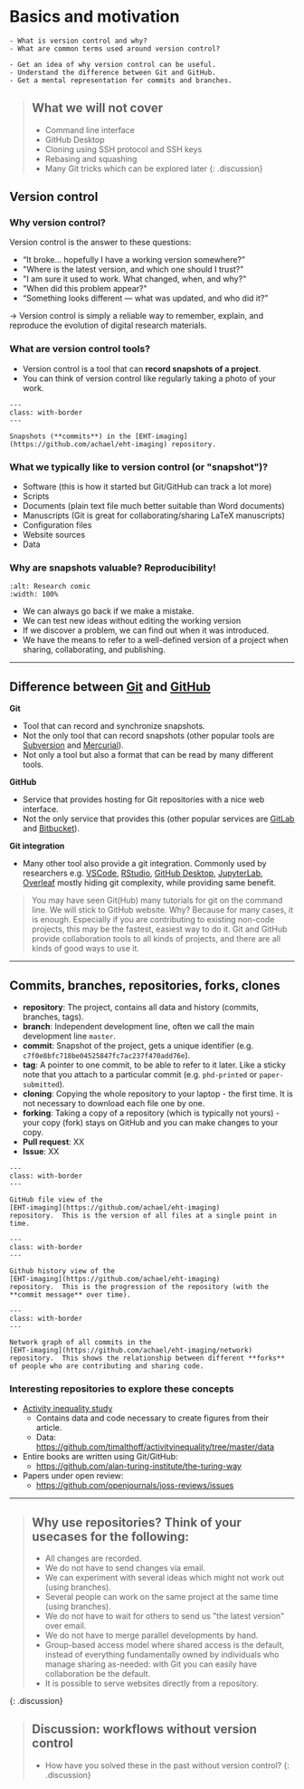 # Basics and motivation

```{questions}
- What is version control and why?
- What are common terms used around version control?
```

```{objectives}
- Get an idea of why version control can be useful.
- Understand the difference between Git and GitHub.
- Get a mental representation for commits and branches.

```

> ## What we will not cover
>
> - Command line interface
> - GitHub Desktop
> - Cloning using SSH protocol and SSH keys
> - Rebasing and squashing
> - Many Git tricks which can be explored later
{: .discussion}


## Version control

### Why version control?

Version control is the answer to these questions:

- “It broke... hopefully I have a working version somewhere?”
- "Where is the latest version, and which one should I trust?"
- "I am sure it used to work. What changed, when, and why?"
- "When did this problem appear?"
- “Something looks different — what was updated, and who did it?”

-> Version control is simply a reliable way to remember, explain, and reproduce the evolution of digital research materials.

### What are version control tools?

- Version control is a tool that can **record snapshots of a project**.
- You can think of version control like regularly taking a photo of your work.

```{figure} /img/basics/commits-snapshots.png
---
class: with-border
---

Snapshots (**commits**) in the [EHT-imaging](https://github.com/achael/eht-imaging) repository.
```

### What we typically like to version control (or "snapshot")?

- Software (this is how it started but Git/GitHub can track a lot more)
- Scripts
- Documents (plain text file much better suitable than Word documents)
- Manuscripts (Git is great for collaborating/sharing LaTeX manuscripts)
- Configuration files
- Website sources
- Data


### Why are snapshots valuable? Reproducibility!

```{figure} img/basics/research_comic_phd.gif
:alt: Research comic
:width: 100%
```

- We can always go back if we make a mistake.
- We can test new ideas without editing the working version
- If we discover a problem, we can find out when it was introduced.
- We have the means to refer to a well-defined version of a project when sharing, collaborating, and publishing.

---

## Difference between [Git](https://git-scm.com) and [GitHub](https://github.com)

**Git**
- Tool that can record and synchronize snapshots.
- Not the only tool that can record snapshots (other popular tools are
[Subversion](https://subversion.apache.org) and [Mercurial](https://www.mercurial-scm.org)).
- Not only a tool but also a format that can be read by many different tools.

**GitHub**
- Service that provides hosting for Git repositories with a nice web interface.
- Not the only service that provides this (other popular services are
[GitLab](https://about.gitlab.com/) and [Bitbucket](https://bitbucket.org)).



**Git integration**
- Many other tool also provide a git integration. Commonly used by researchers e.g. [VSCode](), [RStudio](), [GitHub Desktop](), [JupyterLab](), [Overleaf]() mostly hiding git complexity, while providing same benefit. 


> You may have seen Git(Hub) many tutorials for git on the command line. We will stick to GitHub website.
> Why?  Because for many cases, it is enough.  Especially if you are contributing to existing non-code projects, this may be the
fastest, easiest way to do it.  Git and GitHub provide collaboration tools to all kinds of projects, and there are all kinds of good ways to use it.

---

## Commits, branches, repositories, forks, clones

- **repository**: The project, contains all data and history (commits, branches, tags).
- **branch**: Independent development line, often we call the main development line `master`.
- **commit**: Snapshot of the project, gets a unique identifier (e.g. `c7f0e8bfc718be04525847fc7ac237f470add76e`).
- **tag**: A pointer to one commit, to be able to refer to it later. Like a sticky note that you attach to a particular commit (e.g. `phd-printed` or `paper-submitted`).
- **cloning**: Copying the whole repository to your laptop - the first time. It is not necessary to download each file one by one.
- **forking**: Taking a copy of a repository (which is typically not yours) - your
  copy (fork) stays on GitHub and you can make changes to your copy.
- **Pull request**:  XX
- **Issue**: XX

```{figure} /img/basics/file-view.png
---
class: with-border
---

GitHub file view of the
[EHT-imaging](https://github.com/achael/eht-imaging)
repository.  This is the version of all files at a single point in
time.
```

```{figure} /img/basics/history-demo.png
---
class: with-border
---

Github history view of the
[EHT-imaging](https://github.com/achael/eht-imaging)
repository.  This is the progression of the repository (with the
**commit message** over time).
```

```{figure} /img/basics/commits-and-branches.svg
---
class: with-border
---

Network graph of all commits in the
[EHT-imaging](https://github.com/achael/eht-imaging/network)
repository.  This shows the relationship between different **forks**
of people who are contributing and sharing code.
```


### Interesting repositories to explore these concepts


- [Activity inequality study](http://activityinequality.stanford.edu/)
  - Contains data and code necessary to create figures from their article.
  - Data: <https://github.com/timalthoff/activityinequality/tree/master/data>
- Entire books are written using Git/GitHub:
  - <https://github.com/alan-turing-institute/the-turing-way>
- Papers under open review:
  - <https://github.com/openjournals/joss-reviews/issues>

---

> ## Why use repositories? Think of your usecases for the following:
>
> - All changes are recorded.
> - We do not have to send changes via email.
> - We can experiment with several ideas which might not work out (using branches).
> - Several people can work on the same project at the same time (using branches).
> - We do not have to wait for others to send us "the latest version" over email.
> - We do not have to merge parallel developments by hand.
> - Group-based access model where shared access is the default, instead of
>   everything fundamentally owned by individuals who manage sharing as-needed:
>   with Git you can easily have collaboration be the default.
> - It is possible to serve websites directly from a repository.

{: .discussion}

> ## Discussion: workflows without version control
>
> - How have you solved these in the past without version control?
{: .discussion}
